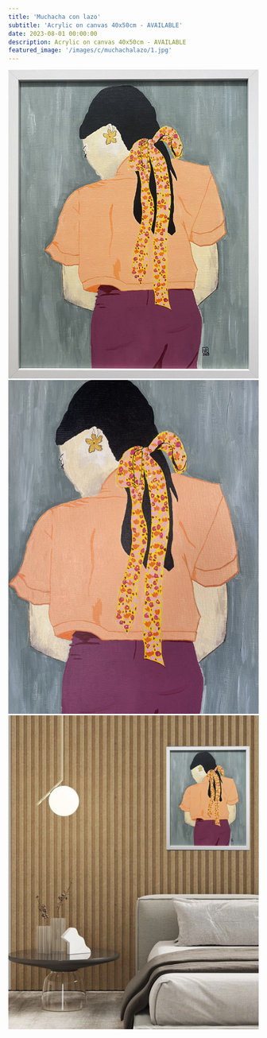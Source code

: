 ```yaml
---
title: 'Muchacha con lazo'
subtitle: 'Acrylic on canvas 40x50cm - AVAILABLE'
date: 2023-08-01 00:00:00
description: Acrylic on canvas 40x50cm - AVAILABLE
featured_image: '/images/c/muchachalazo/1.jpg'
---
```


<div class="gallery" data-columns="1">
	<img src="/images/c/muchachalazo/1.jpg">
	<img src="/images/c/muchachalazo/2.jpg">
	<img src="/images/c/muchachalazo/3.jpg">
</div>

